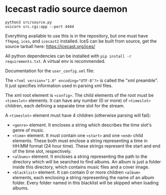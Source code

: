 # Icecast radio source daemon

```
python3 src/source.py
uvicorn src.cgi:app --port 4444
```

Everything available to use this is in the repository, but one must have `ffmpeg`, `ices`, and `icecast2` installed. IceS can be built from source, get the source tarball here: https://icecast.org/ices/

All python dependencies can be installed with `pip install -r requirements.txt`. A virtual env is recommended.

Documentation for the `user_config.xml` file:

The `<?xml version="1.0" encoding="UTF-8"?>` is called the "xml preamble". It just specifies information used in parsing xml files.

The xml root element is `<config>`. The child elements of the root must be `<timeslot>` elements. It can have any number (0 or more) of `<timeslot>` children, each defining a separate time slot for the stream.

A `<timeslot>` element must have 4 children (otherwise parsing will fail):
- `<genre>` element. It encloses a string which describes the time slot's genre of music.
- `<time>` element. It must contain one `<start>` and one `<end>` child elements. These both must enclose a string representing a time in HH:MM format (24 hour time). These strings represent the start and end of the time slot, respectively.
- `<albums>` element. It encloses a string representing the path to the directory which will be searched to find albums. An album is just a folder inside this directory, which contains music files and a cover image.
- `<blacklist>` element. It can contain 0 or more children `<album>` elements, each enclosing a string representing the name of an album folder. Every folder named in this blacklist will be skipped when loading albums.
